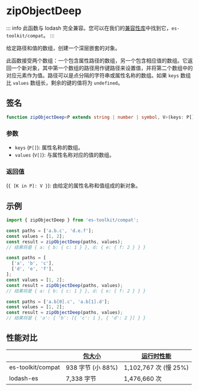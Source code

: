 # zipObjectDeep

::: info
此函数与 lodash 完全兼容。您可以在我们的[兼容性库](../../../compatibility.md)中找到它，`es-toolkit/compat`。
:::

给定路径和值的数组，创建一个深层嵌套的对象。

此函数接受两个数组：一个包含属性路径的数组，另一个包含相应值的数组。它返回一个新对象，其中第一个数组的路径用作键路径来设置值，并将第二个数组中的对应元素作为值。路径可以是点分隔的字符串或属性名称的数组。如果 `keys` 数组比 `values` 数组长，剩余的键的值将为 `undefined`。

## 签名

```typescript
function zipObjectDeep<P extends string | number | symbol, V>(keys: P[], values: V[]): { [K in P]: V };
```

### 参数

- `keys` (`P[]`): 属性名称的数组。
- `values` (`V[]`): 与属性名称对应的值的数组。

### 返回值

(`{ [K in P]: V }`): 由给定的属性名称和值组成的新对象。

## 示例

```typescript
import { zipObjectDeep } from 'es-toolkit/compat';

const paths = ['a.b.c', 'd.e.f'];
const values = [1, 2];
const result = zipObjectDeep(paths, values);
// 结果将是 { a: { b: { c: 1 } }, d: { e: { f: 2 } } }

const paths = [
  ['a', 'b', 'c'],
  ['d', 'e', 'f'],
];
const values = [1, 2];
const result = zipObjectDeep(paths, values);
// 结果将是 { a: { b: { c: 1 } }, d: { e: { f: 2 } } }

const paths = ['a.b[0].c', 'a.b[1].d'];
const values = [1, 2];
const result = zipObjectDeep(paths, values);
// 结果将是 { 'a': { 'b': [{ 'c': 1 }, { 'd': 2 }] } }
```

## 性能对比

|                   | [包大小](../../../bundle-size.md) | [运行时性能](../../../performance.md) |
| ----------------- | --------------------------------- | ------------------------------------- |
| es-toolkit/compat | 938 字节 (小 88%)                 | 1,102,767 次 (慢 25%)                 |
| lodash-es         | 7,338 字节                        | 1,476,660 次                          |

